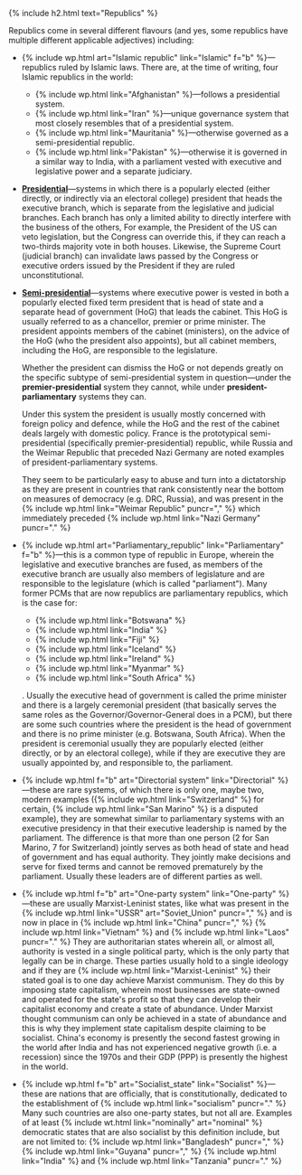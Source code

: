 <!-- Republic -->
<!-- Heading, without the box around it-->
{% include h2.html text="Republics" %}

Republics come in several different flavours (and yes, some republics have multiple different applicable adjectives) including:

<!-- Islamic -->
* {% include wp.html art="Islamic republic" link="Islamic" f="b" %}&mdash;republics ruled by Islamic laws. There are, at the time of writing, four Islamic republics in the world:

    - {% include wp.html link="Afghanistan" %}&mdash;follows a presidential system.
    - {% include wp.html link="Iran" %}&mdash;unique governance system that most closely resembles that of a presidential system.
    - {% include wp.html link="Mauritania" %}&mdash;otherwise governed as a semi-presidential republic.
    - {% include wp.html link="Pakistan" %}&mdash;otherwise it is governed in a similar way to India, with a parliament vested with executive and legislative power and a separate judiciary.

<!-- Presidential -->
* [**Presidential**](/politics/presidential-system/)&mdash;systems in which there is a popularly elected (either directly, or indirectly via an electoral college) president that heads the executive branch, which is separate from the legislative and judicial branches. Each branch has only a limited ability to directly interfere with the business of the others, For example, the President of the US can veto legislation, but the Congress can override this, if they can reach a two-thirds majority vote in both houses. Likewise, the Supreme Court (judicial branch) can invalidate laws passed by the Congress or executive orders issued by the President if they are ruled unconstitutional.

<!-- Semi-presidential -->
* [**Semi-presidential**](/politics/semi-presidential-system/)&mdash;systems where executive power is vested in both a popularly elected fixed term president that is head of state and a separate head of government (HoG) that leads the cabinet. This HoG is usually referred to as a chancellor, premier or prime minister. The president appoints members of the cabinet (ministers), on the advice of the HoG (who the president also appoints), but all cabinet members, including the HoG, are responsible to the legislature.

    Whether the president can dismiss the HoG or not depends greatly on the specific subtype of semi-presidential system in question&mdash;under the **premier-presidential** system they cannot, while under **president-parliamentary** systems they can. 
    
    Under this system the president is usually mostly concerned with foreign policy and defence, while the HoG and the rest of the cabinet deals largely with domestic policy. France is the prototypical semi-presidential (specifically premier-presidential) republic, while Russia and the Weimar Republic that preceded Nazi Germany are noted examples of president-parliamentary systems. 

    They seem to be particularly easy to abuse and turn into a dictatorship as they are present in countries that rank consistently near the bottom on measures of democracy (e.g. DRC, Russia), and was present in the {% include wp.html link="Weimar Republic" puncr="," %} which immediately preceded {% include wp.html link="Nazi Germany" puncr="." %}

<!-- Parliamentary -->
* {% include wp.html art="Parliamentary_republic" link="Parliamentary" f="b" %}&mdash;this is a common type of republic in Europe, wherein the legislative and executive branches are fused, as members of the executive branch are usually also members of legislature and are responsible to the legislature (which is called "parliament"). Many former PCMs that are now republics are parliamentary republics, which is the case for:

    - {% include wp.html link="Botswana" %}
    - {% include wp.html link="India" %}
    - {% include wp.html link="Fiji" %}
    - {% include wp.html link="Iceland" %}
    - {% include wp.html link="Ireland" %}
    - {% include wp.html link="Myanmar" %}
    - {% include wp.html link="South Africa" %}

    . Usually the executive head of government is called the prime minister and there is a largely ceremonial president (that basically serves the same roles as the Governor/Governor-General does in a PCM), but there are some such countries where the president is the head of government and there is no prime minister (e.g. Botswana, South Africa). When the president is ceremonial usually they are popularly elected (either directly, or by an electoral college), while if they are executive they are usually appointed by, and responsible to, the parliament.

<!-- Directorial -->
* {% include wp.html f="b" art="Directorial system" link="Directorial" %}&mdash;these are rare systems, of which there is only one, maybe two, modern examples ({% include wp.html link="Switzerland" %} for certain, {% include wp.html link="San Marino" %} is a disputed example), they are somewhat similar to parliamentary systems with an executive presidency in that their executive leadership is named by the parliament. The difference is that more than one person (2 for San Marino, 7 for Switzerland) jointly serves as both head of state and head of government and has equal authority. They jointly make decisions and serve for fixed terms and cannot be removed prematurely by the parliament. Usually these leaders are of different parties as well. 

<!-- One-party -->
* {% include wp.html f="b" art="One-party system" link="One-party" %}&mdash;these are usually Marxist-Leninist states, like what was present in the {% include wp.html link="USSR" art="Soviet_Union" puncr="," %} and is now in place in {% include wp.html link="China" puncr="," %} {% include wp.html link="Vietnam" %} and {% include wp.html link="Laos" puncr="." %} They are authoritarian states wherein all, or almost all, authority is vested in a single political party, which is the only party that legally can be in charge. These parties usually hold to a single ideology and if they are {% include wp.html link="Marxist-Leninist" %} their stated goal is to one day achieve Marxist communism. They do this by imposing state capitalism, wherein most businesses are state-owned and operated for the state's profit so that they can develop their capitalist economy and create a state of abundance. Under Marxist thought communism can only be achieved in a state of abundance and this is why they implement state capitalism despite claiming to be socialist. China's economy is presently the second fastest growing in the world after India and has not experienced negative growth (i.e. a recession) since the 1970s and their GDP (PPP) is presently the highest in the world.

<!-- Socialist -->
* {% include wp.html f="b" art="Socialist_state" link="Socialist" %}&mdash;these are nations that are officially, that is constitutionally, dedicated to the establishment of {% include wp.html link="socialism" puncr="." %} Many such countries are also one-party states, but not all are. Examples of at least {% include wt.html link="nominally" art="nominal" %} democratic states that are also socialist by this definition include, but are not limited to: {% include wp.html link="Bangladesh" puncr="," %} {% include wp.html link="Guyana" puncr="," %} {% include wp.html link="India" %} and {% include wp.html link="Tanzania" puncr="." %}